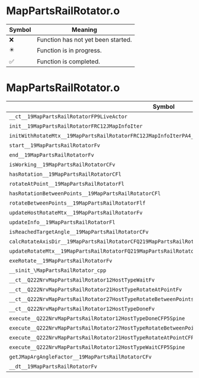 # MapPartsRailRotator.o
| Symbol | Meaning 
| ------------- | ------------- 
| :x: | Function has not yet been started. 
| :eight_pointed_black_star: | Function is in progress. 
| :white_check_mark: | Function is completed. 


# MapPartsRailRotator.o
| Symbol | Decompiled? |
| ------------- | ------------- |
| `__ct__19MapPartsRailRotatorFP9LiveActor` | :x: |
| `init__19MapPartsRailRotatorFRC12JMapInfoIter` | :x: |
| `initWithRotateMtx__19MapPartsRailRotatorFRC12JMapInfoIterPA4_f` | :x: |
| `start__19MapPartsRailRotatorFv` | :x: |
| `end__19MapPartsRailRotatorFv` | :x: |
| `isWorking__19MapPartsRailRotatorCFv` | :x: |
| `hasRotation__19MapPartsRailRotatorCFl` | :x: |
| `rotateAtPoint__19MapPartsRailRotatorFl` | :x: |
| `hasRotationBetweenPoints__19MapPartsRailRotatorCFl` | :x: |
| `rotateBetweenPoints__19MapPartsRailRotatorFlf` | :x: |
| `updateHostRotateMtx__19MapPartsRailRotatorFv` | :x: |
| `updateInfo__19MapPartsRailRotatorFl` | :x: |
| `isReachedTargetAngle__19MapPartsRailRotatorCFv` | :x: |
| `calcRotateAxisDir__19MapPartsRailRotatorCFQ219MapPartsRailRotator8AxisTypePQ29JGeometry8TVec3&lt;f&gt;` | :x: |
| `updateRotateMtx__19MapPartsRailRotatorFQ219MapPartsRailRotator8AxisTypef` | :x: |
| `exeRotate__19MapPartsRailRotatorFv` | :x: |
| `__sinit_\MapPartsRailRotator_cpp` | :x: |
| `__ct__Q222NrvMapPartsRailRotator12HostTypeWaitFv` | :x: |
| `__ct__Q222NrvMapPartsRailRotator21HostTypeRotateAtPointFv` | :x: |
| `__ct__Q222NrvMapPartsRailRotator27HostTypeRotateBetweenPointsFv` | :x: |
| `__ct__Q222NrvMapPartsRailRotator12HostTypeDoneFv` | :x: |
| `execute__Q222NrvMapPartsRailRotator12HostTypeDoneCFP5Spine` | :x: |
| `execute__Q222NrvMapPartsRailRotator27HostTypeRotateBetweenPointsCFP5Spine` | :x: |
| `execute__Q222NrvMapPartsRailRotator21HostTypeRotateAtPointCFP5Spine` | :x: |
| `execute__Q222NrvMapPartsRailRotator12HostTypeWaitCFP5Spine` | :x: |
| `getJMapArgAngleFactor__19MapPartsRailRotatorCFv` | :x: |
| `__dt__19MapPartsRailRotatorFv` | :x: |
